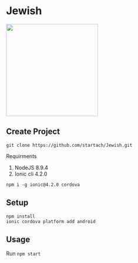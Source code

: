 # Jewish

<img src="https://raw.githubusercontent.com/startach/Jewish/master/app-designs/icon.png" width="250">



Create Project
---
```
git clone https://github.com/startach/Jewish.git
```

Requirments
1. NodeJS 8.9.4
2. Ionic cli 4.2.0
```
npm i -g ionic@4.2.0 cordova
```

Setup
---

```
npm install
ionic cordova platform add android
```

Usage
---

Run `npm start`
